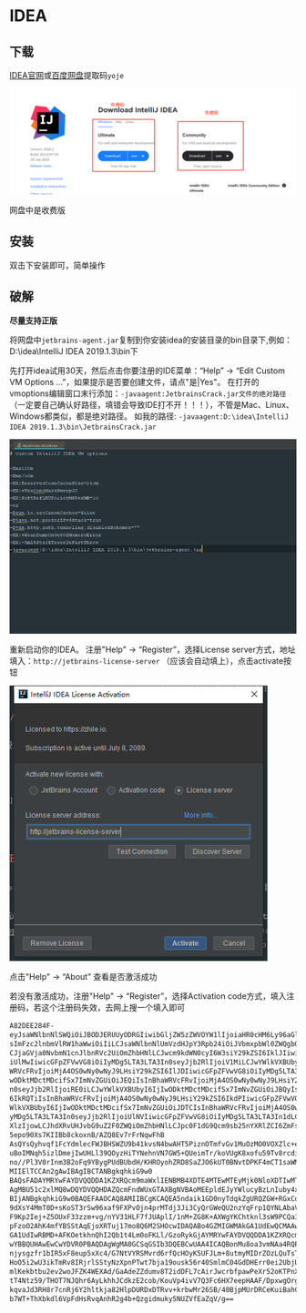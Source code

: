 # IDEA

## 下载

[IDEA官网](https://www.jetbrains.com/idea/download)或[百度网盘](https://pan.baidu.com/s/1I4pOftWm4BqFOsxikZBRtw)提取码`yoje`

![](../../.vuepress/public/img/tools/ide/idea/1.png)

网盘中是收费版

## 安装

双击下安装即可，简单操作

## 破解

**尽量支持正版**

将网盘中`jetbrains-agent.jar`复制到你安装idea的安装目录的bin目录下,例如：D:\idea\IntelliJ IDEA 2019.1.3\bin下

先打开idea试用30天，然后点击你要注册的IDE菜单：“Help” -> “Edit Custom VM Options …”，如果提示是否要创建文件，请点"是|Yes"。
在打开的vmoptions编辑窗口末行添加：`-javaagent:JetbrainsCrack.jar文件的绝对路径`（一定要自己确认好路径，填错会导致IDE打不开！！！），不管是Mac、Linux、Windows都类似，都是绝对路径。
如我的路径: `-javaagent:D:\idea\IntelliJ IDEA 2019.1.3\bin\JetbrainsCrack.jar`

![](../../.vuepress/public/img/tools/ide/idea/2.png)

重新启动你的IDEA。
注册"Help" -> “Register”，选择License server方式，地址填入：`http://jetbrains-license-server` （应该会自动填上），点击activate按钮

![](../../.vuepress/public/img/tools/ide/idea/3.png)

点击"Help" -> “About” 查看是否激活成功

若没有激活成功，注册"Help" -> “Register”，选择Activation code方式，填入注册码，若这个注册码失效，去网上搜一个填入即可

```
A82DEE284F-eyJsaWNlbnNlSWQiOiJBODJERUUyODRGIiwibGljZW5zZWVOYW1lIjoiaHR0cHM6Ly96aGlsZS5pbyIsImFzc2lnbmVlTmFtZSI6IiI
sImFzc2lnbmVlRW1haWwiOiIiLCJsaWNlbnNlUmVzdHJpY3Rpb24iOiJVbmxpbWl0ZWQgbGljZW5zZSB0aWxsIGVuZCBvZiB0aGUgY2VudHVyeS4iL
CJjaGVja0NvbmN1cnJlbnRVc2UiOmZhbHNlLCJwcm9kdWN0cyI6W3siY29kZSI6IklJIiwicGFpZFVwVG8iOiIyMDg5LTA3LTA3In0seyJjb2RlIjo
iUlMwIiwicGFpZFVwVG8iOiIyMDg5LTA3LTA3In0seyJjb2RlIjoiV1MiLCJwYWlkVXBUbyI6IjIwODktMDctMDcifSx7ImNvZGUiOiJSRCIsInBha
WRVcFRvIjoiMjA4OS0wNy0wNyJ9LHsiY29kZSI6IlJDIiwicGFpZFVwVG8iOiIyMDg5LTA3LTA3In0seyJjb2RlIjoiREMiLCJwYWlkVXBUbyI6IjI
wODktMDctMDcifSx7ImNvZGUiOiJEQiIsInBhaWRVcFRvIjoiMjA4OS0wNy0wNyJ9LHsiY29kZSI6IlJNIiwicGFpZFVwVG8iOiIyMDg5LTA3LTA3I
n0seyJjb2RlIjoiRE0iLCJwYWlkVXBUbyI6IjIwODktMDctMDcifSx7ImNvZGUiOiJBQyIsInBhaWRVcFRvIjoiMjA4OS0wNy0wNyJ9LHsiY29kZSI
6IkRQTiIsInBhaWRVcFRvIjoiMjA4OS0wNy0wNyJ9LHsiY29kZSI6IkdPIiwicGFpZFVwVG8iOiIyMDg5LTA3LTA3In0seyJjb2RlIjoiUFMiLCJwY
WlkVXBUbyI6IjIwODktMDctMDcifSx7ImNvZGUiOiJDTCIsInBhaWRVcFRvIjoiMjA4OS0wNy0wNyJ9LHsiY29kZSI6IlBDIiwicGFpZFVwVG8iOiI
yMDg5LTA3LTA3In0seyJjb2RlIjoiUlNVIiwicGFpZFVwVG8iOiIyMDg5LTA3LTA3In1dLCJoYXNoIjoiODkwNzA3MC8wIiwiZ3JhY2VQZXJpb2REY
XlzIjowLCJhdXRvUHJvbG9uZ2F0ZWQiOmZhbHNlLCJpc0F1dG9Qcm9sb25nYXRlZCI6ZmFsc2V9-5epo90Xs7KIIBb8ckoxnB/AZQ8Ev7rFrNqwFhB
AsQYsQyhvqf1FcYdmlecFWJBHSWZU9b41kvsN4bwAHT5PiznOTmfvGv1MuOzMO0VOXZlc+edepemgpt+t3GUHvfGtzWFYeKeyCk+CLA9BqUzHRTgl2
uBoIMNqh5izlDmejIwUHLl39QOyzHiTYNehnVN7GW5+QUeimTr/koVUgK8xofu59Tv8rcdiwIXwTo71LcU2z2P+T3R81fwKkt34evy7kRch4NIQUQU
no//Pl3V0rInm3B2oFq9YBygPUdBUbdH/KHROyohZRD8SaZJO6kUT0BNvtDPKF4mCT1saWM38jkw==-MIIElTCCAn2gAwIBAgIBCTANBgkqhkiG9w0
BAQsFADAYMRYwFAYDVQQDDA1KZXRQcm9maWxlIENBMB4XDTE4MTEwMTEyMjk0NloXDTIwMTEwMjEyMjk0NlowaDELMAkGA1UEBhMCQ1oxDjAMBgNVB
AgMBU51c2xlMQ8wDQYDVQQHDAZQcmFndWUxGTAXBgNVBAoMEEpldEJyYWlucyBzLnIuby4xHTAbBgNVBAMMFHByb2QzeS1mcm9tLTIwMTgxMTAxMII
BIjANBgkqhkiG9w0BAQEFAAOCAQ8AMIIBCgKCAQEA5ndaik1GD0nyTdqkZgURQZGW+RGxCdBITPXIwpjhhaD0SXGa4XSZBEBoiPdY6XV6pOfUJeyfi
9dXsY4MmT0D+sKoST3rSw96xaf9FXPvOjn4prMTdj3Ji3CyQrGWeQU2nzYqFrp1QYNLAbaViHRKuJrYHI6GCvqCbJe0LQ8qqUiVMA9wG/PQwScpNmT
F9Kp2Iej+Z5OUxF33zzm+vg/nYV31HLF7fJUAplI/1nM+ZG8K+AXWgYKChtknl3sW9PCQa3a3imPL9GVToUNxc0wcuTil8mqveWcSQCHYxsIaUajWL
pFzoO2AhK4mfYBSStAqEjoXRTuj17mo8Q6M2SHOcwIDAQABo4GZMIGWMAkGA1UdEwQCMAAwHQYDVR0OBBYEFGEpG9oZGcfLMGNBkY7SgHiMGgTcMEg
GA1UdIwRBMD+AFKOetkhnQhI2Qb1t4Lm0oFKLl/GzoRykGjAYMRYwFAYDVQQDDA1KZXRQcm9maWxlIENBggkA0myxg7KDeeEwEwYDVR0lBAwwCgYIK
wYBBQUHAwEwCwYDVR0PBAQDAgWgMA0GCSqGSIb3DQEBCwUAA4ICAQBonMu8oa3vmNAa4RQP8gPGlX3SQaA3WCRUAj6Zrlk8AesKV1YSkh5D2l+yUk6
njysgzfr1bIR5xF8eup5xXc4/G7NtVYRSMvrd6rfQcHOyK5UFJLm+8utmyMIDrZOzLQuTsT8NxFpbCVCfV5wNRu4rChrCuArYVGaKbmp9ymkw1PU6+
HoO5i2wU3ikTmRv8IRjrlSStyNzXpnPTwt7bja19ousk56r40SmlmC04GdDHErr0ei2UbjUua5kw71Qn9g02tL9fERI2sSRjQrvPbn9INwRWl5+k05
mlKekbtbu2ev2woJFZK4WEXAd/GaAdeZZdumv8T2idDFL7cAirJwcrbfpawPeXr52oKTPnXfi0l5+g9Gnt/wfiXCrPElX6ycTR6iL3GC2VR4jTz6Ya
tT4Ntz59/THOT7NJQhr6AyLkhhJCdkzE2cob/KouVp4ivV7Q3Fc6HX7eepHAAF/DpxwgOrg9smX6coXLgfp0b1RU2u/tUNID04rpNxTMueTtrT8WSs
kqvaJd3RH8r7cnRj6Y2hltkja82HlpDURDxDTRvv+krbwMr26SB/40BjpMUrDRCeKuiBahC0DCoU/4+ze1l94wVUhdkCfL0GpJrMSCDEK+XEurU18H
b7WT+ThXbkdl6VpFdHsRvqAnhR2g4b+Qzgidmuky5NUZVfEaZqV/g==
```

